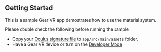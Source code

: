 ## Getting Started

This is a sample Gear VR app demostrates how to use the material system.

Please double check the following before running the sample

* Copy your [Oculus signature file](https://developer.oculus.com/osig/) to `app/src/main/assets` folder.
* Have a Gear VR device or turn on the [Developer Mode](https://developer.oculus.com/documentation/mobilesdk/latest/concepts/mobile-troublesh-device-run-app-outside/)
